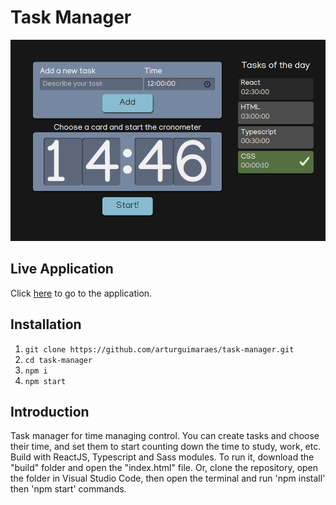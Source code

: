 # Task Manager

![Meetups](https://github.com/arturguimaraes/task-manager/blob/main/src/assets/img/task-manager.PNG?raw=true)

## Live Application

Click [here](https://arturguimaraes.github.io/task-manager/) to go to the application.

## Installation

1. `git clone https://github.com/arturguimaraes/task-manager.git`
2. `cd task-manager`
3. `npm i`
4. `npm start`


## Introduction

Task manager for time managing control. You can create tasks and choose their time, and set them to start counting down the time to study, work, etc.
Build with ReactJS, Typescript and Sass modules.
To run it, download the "build" folder and open the "index.html" file.
Or, clone the repository, open the folder in Visual Studio Code, then open the terminal and run 'npm install' then 'npm start' commands.